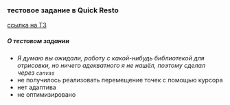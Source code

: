 ### тестовое задание в Quick Resto
[ссылка на ТЗ](https://drive.google.com/drive/folders/0B_Nmu0w2hvdJfm5mRDdEMWpDNnp1djluWTV6Q3o3QkkyWXVtMlBaeC15al9zaFlJVURrams?resourcekey=0-vNdITMCmkiJQ3qmq1mZGIA)

##### О тестовом задании
* *Я думаю вы ожидали, работу с какой-нибудь библиотекой для отрисовки, но ничего адекватного я не нашёл, поэтому сделал через `canvas`*
* не получилось реализовать перемещение точек с помощью курсора
* нет адаптива
* не оптимизировано
